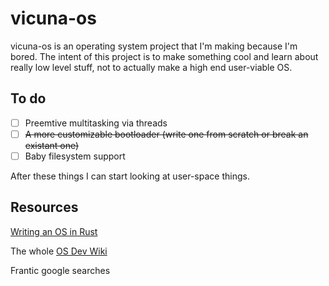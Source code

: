# vicuna-os

vicuna-os is an operating system project that I'm making because I'm bored. The intent of this project is to make something cool and learn about really low level stuff, not to actually make a high end user-viable OS.

## To do
- [ ] Preemtive multitasking via threads
- [ ] ~~A more customizable bootloader (write one from scratch or break an existant one)~~
- [ ] Baby filesystem support

After these things I can start looking at user-space things.

## Resources
[Writing an OS in Rust](https://os.phil-opp.com/)

The whole [OS Dev Wiki](https://wiki.osdev.org/Expanded_Main_Page)

Frantic google searches